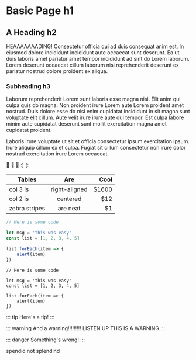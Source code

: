 # Basic Page h1

## A Heading h2
HEAAAAAAADING!
Consectetur officia qui ad duis consequat anim est. In eiusmod dolore incididunt incididunt aute occaecat sunt deserunt. Ea ut duis laboris amet pariatur amet tempor incididunt ad sint do Lorem laborum. Lorem deserunt occaecat cillum laborum nisi reprehenderit deserunt ex pariatur nostrud dolore proident ex aliqua.

### Subheading h3

Laborum reprehenderit Lorem sunt laboris esse magna nisi. Elit anim qui culpa quis do magna. Non proident irure Lorem aute Lorem proident amet nostrud. Duis dolore esse do nisi enim cupidatat incididunt in sit magna sunt voluptate elit cillum. Aute velit irure irure aute qui tempor. Est culpa labore minim aute cupidatat deserunt sunt mollit exercitation magna amet cupidatat proident.

Laboris irure voluptate ut sit et officia consectetur ipsum exercitation ipsum. Irure aliquip cillum ex et culpa. Fugiat sit cillum consectetur non irure dolor nostrud exercitation irure Lorem occaecat.

<!-- EMOJIS -->
:rocket: :tada: :100: :) (: 

<!-- GITHUB-STYLE TABLES -->
| Tables        | Are           | Cool  |
| ------------- |:-------------:| -----:|
| col 3 is      | right-aligned | $1600 |
| col 2 is      | centered      |   $12 |
| zebra stripes | are neat      |    $1 |

<!-- CODE BLOCK HIGHLIGHTING -->
```js
// Here is some code

let msg = 'this was easy'
const list = [1, 2, 3, 4, 5]

list.forEach(item => {
    alert(item)
})
```

<!-- LINE HIGHLIGHTING IN CODE BLOCKS -->
```js{4-6}
// Here is some code

let msg = 'this was easy'
const list = [1, 2, 3, 4, 5]

list.forEach(item => {
    alert(item)
})
```

<!-- CUSTOM CONTAINERS -->
::: tip
Here's a tip!
:::

::: warning
And a warning!!!!!!!!! LISTEN UP THIS IS A WARNING
:::

::: danger
Something's wrong!
:::

spendid not splendind